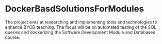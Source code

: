 # DockerBasdSolutionsForModules
The project aims at researching and implementing tools and technologies to enhance BYOD teaching. The  focus will be on automated testing of the SQL queries and dockerizing the Software Development Module and  Databases course.
